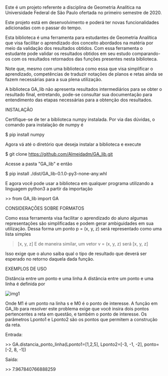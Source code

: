 Este é um projeto referente a disciplina de Geometria Analítica na Universidade Federal de São Paulo ofertada no primeiro semestre de 2020.

Este projeto está em desenvolvimento e poderá ter novas funcionalidades adicionadas com o passar do tempo.

Esta biblioteca é uma ferramenta para estudantes de Geometria Analítica que visa facilitar o aprendizado dos conceito abordados na matéria por meio da validação dos resultados obtidos.
Com essa ferramenta o estudante pode validar os resultados obtidos em seu estudo comparando-os com os resultados retornados das funções presentes nesta biblioteca.

Note que, mesmo com uma biblioteca como essa que visa simplificar o aprendizado, competências de traduzir notações de planos e retas ainda se fazem necessárias para a sua plena utilização.

A biblioteca GA_lib não apresenta resultados intermediários para se obter o resultado final, entretando, pode-se consultar sua documentação para entendimento das etapas necessárias para a obtenção dos resultados.

INSTALAÇÃO

Certifique-se de ter a biblioteca numpy instalada. Por via das dúvidas, o comando para instalação de numpy é

$ pip install numpy

Agora vá até o diretório que deseja instalar a biblioteca e execute

$ git clone https://github.com/Almeidadm/GA_lib.git
 
 Acesse a pasta "GA_lib" e então
 
 $ pip install ./dist/GA_lib-0.1.0-py3-none-any.whl
 
 E agora você pode usar a biblioteca em qualquer programa utilizando a linguagem python3 a partir da importação
 
 \>\> from GA_lib import GA
 
 CONSIDERAÇÕES SOBRE FORMATOS
 
 Como essa ferramenta visa facilitar o aprendizado do aluno algumas representações são simplificadas e podem gerar ambiguidades em sua utilização. 
 Dessa forma um ponto p = (x, y, z) será representado como uma lista simples 
 >[x, y, z]
 E de maneira similar, um vetor v = (x, y, z) será
 >[x, y, z]
 
 Isso exige que o aluno saiba qual o tipo de resultado que deverá ser esperado no retorno daquela dada função.
 
EXEMPLOS DE USO

 Distância entre um ponto e uma linha
   A distância entre um ponto e uma linha é definida por
   
   ![img1](https://user-images.githubusercontent.com/47041221/94879427-8d484180-0436-11eb-8648-87ffbb223738.jpg)
 
   Onde M1 é um ponto na linha s e M0 é o ponto de interesse. A função em GA_lib para resolver este problema exige que você insira dois pontos pertencentes a reta em questão, e também o ponto de interesse. Os parâmetros Lponto1 e Lponto2 são os pontos que permitem a construção da reta.
   
   Entrada:
   
   \>\> GA.distancia_ponto_linha(Lponto1=[1,2,5], Lponto2=[-3, -1, -2], ponto=[-2, 8, -1])
   
   Saída:
   
   \>\> 7.967840766888259
   
   
